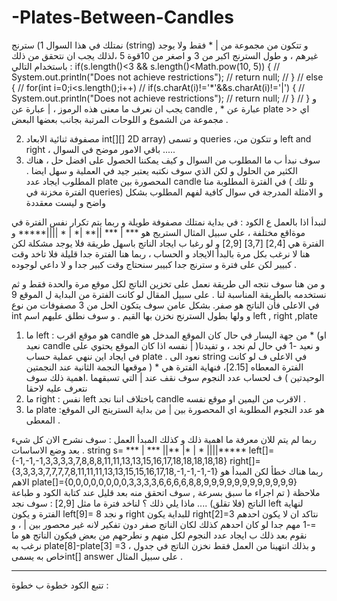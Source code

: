 # -Plates-Between-Candles
نمتلك في هذا السوال 1) سترنج (string) و تتكون من مجموعة من | * فقط ولا يوجد غيرهم ، و طول السترنج اكبر من 3 و اصغر من 10قوة 5 ،لذلك يجب ان نتحقق من ذلك باستخدام  التالي  :
	if(s.length()<3 && s.length()<Math.pow(10, 5)) {
//    		System.out.println("Does not achieve restrictions");
//    		return null;
//    		}
//    	else {
//    		for(int i=0;i<s.length();i++)
//    			if(s.charAt(i)!='*'&&s.charAt(i)!='|') {
//    				System.out.println("Does not achieve restrictions");
//    	    		return null;
//    			}
//    		}
و يجب ان نعرف ما معنى هذه الرموز ، | عبارة عن candle  , * عبارة عن plate >>  اي مجموعة من الشموع و اللوحات المرتبة بجانب بعضها البعض .

2) مصفوفة ثنائية الابعاد int[][] 2D array)  و تسمى queries ،و تتكون من left and right  ، باقي الامور موضح في السوال .....
3) سوف نبدأ ب ما المطلوب من السوال و كيف يمكننا الحصول على افضل حل ، هناك الكثير من الحلول و لكن الذي سوف نكتبه يعتبر جيد في العملية و سهل ايضا .
 المطلوب ايجاد عدد plate المحصورة بين  candle في الفترة المطلوبة منا ( و تلك الفترة مخزنة في queries) و الامثلة المدرجة في سوال كافية لفهم المطلوب بشكل واضح و ليست معقددة
 
 
 لنبدأ اذا بالعمل ع الكود :
 في بداية نمتلك مصفوفة طويلة و ربما يتم تكرار نفس الفترة في موةاقع مختلفة ، علي سبيل المثال الستريج هو  *** | *** ||** |* | * ||||***** و الفترة هي [2,4] [3,7] [2,9] و لو رغبا ب ايجاد الناتج باسهل طريقة فلا يوجد مشكلة لكن هنا لا نرغب بكل مرة بالبدأ الايجاد و الحساب ، ربما هنا الفترة جدا قليلة فلا تاخد وقت كبيير لكن على فترة و سترنج جدا كبيبر سنحتاج وقت كبير جدا و لا داعي لوجوده .
 
 و من هنا سوف نتجه الى طريقة نعمل على تخزين الناتج لكل موقع مرة والحدة فقط و ثم نستخدمه بالطريقة المناسبة لنا . 
 على سبيل المقال لو كانت الفترة من البداية ل الموقع 9 في الاعلى فأن الناتج هو صفر.
 بشكل عامن سوف يتكون الحل من  3 مصفوفات من نوع int و ولها بطول السترنج  نخزن بها القيم . و سوف نطلق عليهم اسم left , right ,plate 

1) ما  left : هو موقع اقرب candle من جهة اليسار في حال كان  الموقع المدخل هو * (او نعيد candle  نفسه اذا كان الموقع يحتوي على | )و نعيد -1 في حال لم نجد ، و تفيدنا في ايجاد اين ننهي عملية حساب plate .
 نعود الى string في الاعلى  ف لو كانت الفترة المعطاه [2.15]، فنهاية الفترة هي * ( موقعها النجمة الثانية عند النجمتين الوحيدتين ) ف لحساب عدد النجوم سوف نقف عند | التي تسبقهما .اهمية ذلك سوف نتعرف عليه لاحقا
2) ما  right :  نفس left  باختلاف اننا نجد candle الاقرب من اليمين او موقع نفسه .
3)  ما plate :هو عدد النجوم المطلوبة اي المحصورة بين | من بداية السترينج الى الموقع المعطى .

ربما لم يتم للان معرفة ما اهمية ذلك و كذلك المبدأ العمل :
سوف نشرح الان كل شيء بعد وضع الاساسات .
string s= *** | *** ||** |* | * ||||*****
left[]={-1,-1,-1,3,3,3,3,7,8,8,8,11,11,13,13,15,16,17,18,18,18,18,18}
right[]={3,3,3,3,7,7,7,7,8,11,11,11,13,13,15,15,16,17,18,-1,-1,-1,-1} ربما هناك خطأ لكن المبدأ هو الاهم 
plate[]={0,0,0,0,0,0,0,0,3,3,3,3,6,6,6,6,8,8,9,9,9,9,9,9,9,9,9,9,9,9}
 ملاحظة ( تم اجراء ما سبق بسرعة , سوف اتحقق منه بعد قليل عند كتابة الكود و طباعة الناتج (فلا تقلق) ....
 ماذا يلي ذلك ؟ 
 لناخد فترة ما مثل [2,9]  : سوف نجد left لنهاية الفترة و يكون left[9]= 8 و نجد right للبداية يكون right[2]=3 نتاكد ان لا يكون احدهم =-1 مهم جدا لو كان احدهم كذلك لكان الناتج صفر دون تفكير لانه غير محصور بين | ، و نقوم بعد ذلك ب ايجاد عدد النجوم لكل منهم و نطرحهم من بعض فيكون الناتج هو ما نرغب به plate[8]-plate[3] =3 ، و بذلك انتهينا من العمل فقط نخزن الناتج في جدول خاص به يسمىint[] answer على سبيل المثال .
 
 _________________________________________________________________________________________________
 تتبع الكود خطوة ب خطوة :
 
 
 










